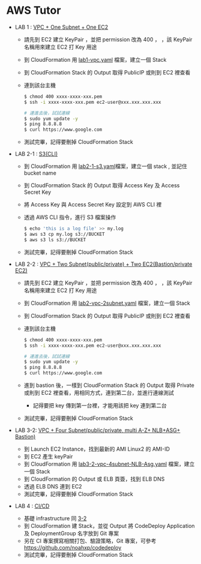 # AWS Tutor

- LAB 1 : [VPC + One Subnet + One EC2](lab1-vpc.yaml) 
  - 請先到 EC2 建立 KeyPair ，並把 permission 改為 400 ， ，該 KeyPair 名稱用來建立 EC2 打 Key 用途
  - 到 CloudFormation 用 [lab1-vpc.yaml](lab1-vpc.yaml) 檔案，建立一個 Stack 
  - 到 CloudFormation Stack 的 Output 取得 PublicIP 或則到 EC2 裡查看
  - 連到該台主機
  
    ```bash
    $ chmod 400 xxxx-xxxx-xxx.pem
    $ ssh -i xxxx-xxxx-xxx.pem ec2-user@xxx.xxx.xxx.xxx
    
    # 連進去後，試試連線
    $ sudo yum update -y
    $ ping 8.8.8.8
    $ curl https://www.google.com
    ```
    
  - 測試完畢，記得要刪掉 CloudFormation Stack
  

- LAB 2-1 : [S3(CLI)](lab2-1-s3.yaml) 
  - 到 CloudFormation 用 [lab2-1-s3.yaml](lab2-1-s3.yaml)檔案，建立一個 stack , 並記住 bucket name 
  - 到 CloudFormation Stack 的 Output 取得 Access Key 及 Access Secret Key 
  - 將 Access Key 與 Access Secret Key 設定到 AWS CLI 裡
  - 透過 AWS CLI 指令，進行 S3 檔案操作
  
    ```bash
    $ echo 'this is a log file' >> my.log
    $ aws s3 cp my.log s3://BUCKET
    $ aws s3 ls s3://BUCKET
    ```
    
  - 測試完畢，記得要刪掉 CloudFormation Stack

  
- LAB 2-2 : [VPC + Two Subnet(public/private) + Two EC2(Bastion/private EC2)](lab2-2-vpc-2subnet.yaml) 
  - 請先到 EC2 建立 KeyPair ，並把 permission 改為 400 ， ，該 KeyPair 名稱用來建立 EC2 打 Key 用途
  - 到 CloudFormation 用 [lab2-vpc-2subnet.yaml](lab2-2-vpc-2subnet.yaml) 檔案，建立一個 Stack 
  - 到 CloudFormation Stack 的 Output 取得 PublicIP 或則到 EC2 裡查看
  - 連到該台主機
  
    ```bash
    $ chmod 400 xxxx-xxxx-xxx.pem
    $ ssh -i xxxx-xxxx-xxx.pem ec2-user@xxx.xxx.xxx.xxx
    
    # 連進去後，試試連線
    $ sudo yum update -y
    $ ping 8.8.8.8
    $ curl https://www.google.com
    ```
    
  - 進到 bastion 後，一樣到 CloudFormation Stack 的 Output 取得 Private  或則到 EC2 裡查看，用相同方式，連到第二台，並進行連線測試
    - 記得要把 key 傳到第一台裡，才能用該把 key 連到第二台
  - 測試完畢，記得要刪掉 CloudFormation Stack  
  
 
- LAB 3-2: [VPC + Four Subnet(public/private, multi A-Z+ NLB+ASG+ Bastion)](lab3-2-vpc-4subnet-NLB-Asg.yaml)
  - 到 Launch EC2 Instance，找到最新的 AMI Linux2 的 AMI-ID
  - 到 EC2 產生 keyPair
  - 到 CloudFormation 用 [lab3-2-vpc-4subnet-NLB-Asg.yaml](lab3-2-vpc-4subnet-NLB-Asg.yaml) 檔案，建立一個 Stack
  - 到 CloudFormation 的 Output 或 ELB 頁簽，找到 ELB DNS 
  - 透過 ELB DNS 連到 EC2
  - 測試完畢，記得要刪掉 CloudFormation Stack
   
   
- LAB 4 : [CI/CD](lab4-codedeploy.yaml)
  - 基礎 infrastructure 同 [3-2](lab3-2-vpc-4subnet-NLB-Asg.yaml) 
  - 到 CloudFormation 建 Stack，並從 Output 將 CodeDeploy Application 及 DeploymentGroup 名字放到 Git 專案
  - 另在 CI 專案撰寫相關打包、驗證策略，Git 專案，可參考 https://github.com/noahxp/codedeploy
  - 測試完畢，記得要刪掉 CloudFormation Stack